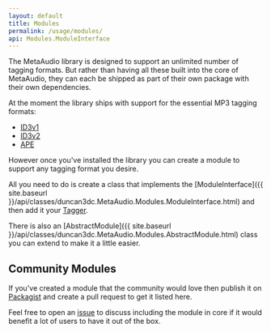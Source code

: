 ```yaml
---
layout: default
title: Modules
permalink: /usage/modules/
api: Modules.ModuleInterface
---
```


The MetaAudio library is designed to support an unlimited number of tagging formats. But rather than having all these built into the core of MetaAudio, they can each be shipped as part of their own package with their own dependencies.

At the moment the library ships with support for the essential MP3 tagging formats:

* [ID3v1](https://en.wikipedia.org/wiki/ID3#ID3v1)
* [ID3v2](https://en.wikipedia.org/wiki/ID3#ID3v2)
* [APE](https://en.wikipedia.org/wiki/APE_tag)

However once you've installed the library you can create a module to support any tagging format you desire.

All you need to do is create a class that implements the [ModuleInterface]({{ site.baseurl }}/api/classes/duncan3dc.MetaAudio.Modules.ModuleInterface.html) and then add it your [Tagger](../../setup).

There is also an [AbstractModule]({{ site.baseurl }}/api/classes/duncan3dc.MetaAudio.Modules.AbstractModule.html) class you can extend to make it a little easier.

## Community Modules

If you've created a module that the community would love then publish it on [Packagist](//packagist.org/) and create a pull request to get it listed here.

Feel free to open an [issue](//github.com/duncan3dc/meta-audio/issues) to discuss including the module in core if it would benefit a lot of users to have it out of the box.
